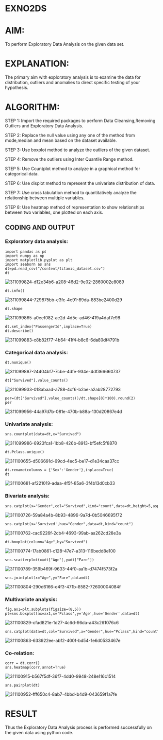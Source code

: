 # EXNO2DS
# AIM:
To perform Exploratory Data Analysis on the given data set.
      
# EXPLANATION:
  The primary aim with exploratory analysis is to examine the data for distribution, outliers and anomalies to direct specific testing of your hypothesis.
  
# ALGORITHM:
STEP 1: Import the required packages to perform Data Cleansing,Removing Outliers and Exploratory Data Analysis.

STEP 2: Replace the null value using any one of the method from mode,median and mean based on the dataset available.

STEP 3: Use boxplot method to analyze the outliers of the given dataset.

STEP 4: Remove the outliers using Inter Quantile Range method.

STEP 5: Use Countplot method to analyze in a graphical method for categorical data.

STEP 6: Use displot method to represent the univariate distribution of data.

STEP 7: Use cross tabulation method to quantitatively analyze the relationship between multiple variables.

STEP 8: Use heatmap method of representation to show relationships between two variables, one plotted on each axis.

## CODING AND OUTPUT
### Exploratory data analysis:
```
import pandas as pd
import numpy as np
import matplotlib.pyplot as plt
import seaborn as sns
dt=pd.read_csv("/content/titanic_dataset.csv")
dt
```
![311099824-d12e34b6-a208-46d2-9e02-2860002e8089](https://github.com/Kowsalyasathya/EXNO2DS/assets/118671457/e9d70dbc-ea08-4873-ae09-3798a3477cc5)

```
dt.info()
```
![311099844-729875bb-e3fc-4c91-89da-883bc2400d29](https://github.com/Kowsalyasathya/EXNO2DS/assets/118671457/a60d0abe-ecd2-4f4d-a5b6-a477ae96837b)

```
dt.shape
```
![311099865-a0eef082-ae2d-4d5c-ad46-419a4daf7e98](https://github.com/Kowsalyasathya/EXNO2DS/assets/118671457/db824ca2-9f32-4b32-8897-eea2f692f7dc)
```
dt.set_index("PassengerId",inplace=True)
dt.describe()
```
![311099883-c8b82f77-4b64-41f4-b8c6-6da80df4791b](https://github.com/Kowsalyasathya/EXNO2DS/assets/118671457/5fc4490c-e71a-4984-af1e-08540d539462)

### Categorical data analysis:
```
dt.nunique()
```
![311099897-24404bf7-7cbe-4dfe-934e-4df366660737](https://github.com/Kowsalyasathya/EXNO2DS/assets/118671457/f2d58808-a860-401a-987b-990f2da4da29)
```
dt["Survived"].value_counts()
```
![311099933-018abaad-a788-4cf6-b2ae-a2ab28772793](https://github.com/Kowsalyasathya/EXNO2DS/assets/118671457/d2b11229-b562-4a0a-8e19-afe5fe4cb049)

```
per=(dt["Survived"].value_counts()/dt.shape[0]*100).round(2)
per
```
![311099956-44a97d7b-081e-470b-b88a-130d20867e4d](https://github.com/Kowsalyasathya/EXNO2DS/assets/118671457/58634f63-04af-45f3-8ddf-f1b3539edd03)

### Univariate analysis:
```
sns.countplot(data=dt,x="Survived")
```
![311099986-6923fca1-1bb8-426b-8913-bf5efc5f8870](https://github.com/Kowsalyasathya/EXNO2DS/assets/118671457/cb6ca763-ab0d-46f1-a73a-bf31c2e8f68c)

```
dt.Pclass.unique()
```
![311100655-d506691d-69cd-4ec5-be17-d1e34caa37cc](https://github.com/Kowsalyasathya/EXNO2DS/assets/118671457/e09d9f9f-67ef-40cc-893a-21ae612bed91)

```
dt.rename(columns = {'Sex':'Gender'},inplace=True)
dt
```
![311100681-af221019-adaa-4f5f-85a6-3f4b13d0cb33](https://github.com/Kowsalyasathya/EXNO2DS/assets/118671457/a4565b9c-fab8-4843-b870-38686e37157e)

### Bivariate analysis:
```
sns.catplot(x="Gender",col="Survived",kind="count",data=dt,height=5,aspect=.7)
```
![311100726-59a84a4b-8b93-4896-9a7d-0b5046695f72](https://github.com/Kowsalyasathya/EXNO2DS/assets/118671457/4707cc33-49b4-4767-bd2d-f160418e5b9f)

```
sns.catplot(x='Survived',hue="Gender",data=dt,kind="count")
```
![311100762-cac9226f-2cb4-4693-99ab-aa262cd28e3a](https://github.com/Kowsalyasathya/EXNO2DS/assets/118671457/f3352ce5-516a-4431-b7ae-51e90caee787)

```
dt.boxplot(column="Age",by="Survived")
```
![311100774-17ab0861-c128-47e7-a313-116bedd8e100](https://github.com/Kowsalyasathya/EXNO2DS/assets/118671457/8212e3d7-3564-4b73-909f-010654945a16)

```
sns.scatterplot(x=dt["Age"],y=dt["Fare"])
```
![311100789-359b469f-9633-44f0-aa1b-d7474f573f2a](https://github.com/Kowsalyasathya/EXNO2DS/assets/118671457/0e3d0459-6891-41ab-b7f1-2d1f86286aca)

```
sns.jointplot(x="Age",y="Fare",data=dt)
```
![311100804-290d6166-e4f3-471b-8582-72600004084f](https://github.com/Kowsalyasathya/EXNO2DS/assets/118671457/6ca0ee23-5f26-45b1-8923-a4f693b025d2)

### Multivariate analysis:
```
fig,ax1=plt.subplots(figsize=(8,5))
pt=sns.boxplot(ax=ax1,x='Pclass',y='Age',hue='Gender',data=dt)
```
![311100829-cfad821e-1d27-4c6d-96da-a43c261076c6](https://github.com/Kowsalyasathya/EXNO2DS/assets/118671457/6de78ee3-38f4-4169-a6e2-fa05b8404891)
```
sns.catplot(data=dt,col="Survived",x="Gender",hue="Pclass",kind="count")
```
![311100863-633922ee-abf2-400f-bd54-1e6d0533467e](https://github.com/Kowsalyasathya/EXNO2DS/assets/118671457/41251fb2-4f65-4796-ac6c-0f1a442ccab1)

### Co-relation:
```
corr = dt.corr()
sns.heatmap(corr,annot=True)
```
![311100915-b567f5df-36f7-4dd0-9948-248e116c1514](https://github.com/Kowsalyasathya/EXNO2DS/assets/118671457/2d54d3ac-54b0-4105-a47b-07182aaa0cdf)
```
sns.pairplot(dt)
```
![311100952-fff650c4-8ab7-4bbd-b4d9-043659f1a7fe](https://github.com/Kowsalyasathya/EXNO2DS/assets/118671457/a2cd8a57-c7d7-4ee4-82c6-a4ab27f32549)
# RESULT
Thus the Exploratory Data Analysis process is performed successfully on the given data using python code.
